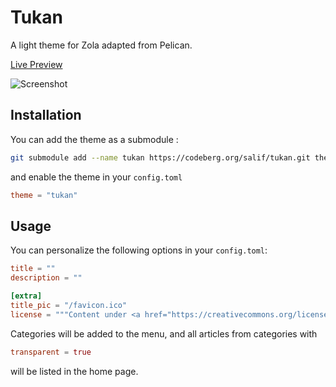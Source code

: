 # Tukan

A light theme for Zola adapted from Pelican.

[Live Preview](https://salif.github.io/zola-themes-collection/demo/tukan/)

![Screenshot](https://codeberg.org/salif/tukan/raw/branch/master/screenshot.png)

## Installation

You can add the theme as a submodule :

```bash
git submodule add --name tukan https://codeberg.org/salif/tukan.git themes/tukan
```

and enable the theme in your `config.toml`

```toml
theme = "tukan"
```

## Usage

You can personalize the following options in your `config.toml`:

```toml
title = ""
description = ""

[extra]
title_pic = "/favicon.ico"
license = """Content under <a href="https://creativecommons.org/licenses/by-sa/4.0/">CC BY-SA</a> Licence"""
```

Categories will be added to the menu, and all articles from categories with

```toml
transparent = true
```

will be listed in the home page.
